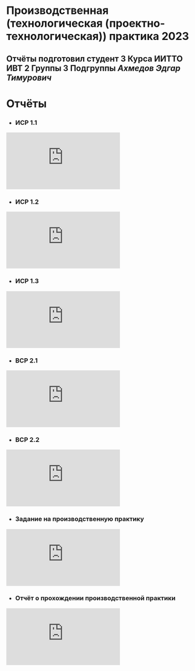 # 	Производственная (технологическая (проектно-технологическая)) практика 2023 
## Отчёты подготовил студент 3 Курса ИИТТО ИВТ 2 Группы 3 Подгруппы _**Ахмедов Эдгар Тимурович**_

# **Отчёты**
* ### **ИСР 1.1** 
![ИСР 1.1.](https://decodeit.ru/image.php?type=qr&value=https%3A%2F%2Fgithub.com%2FSwagStar228%2Fpractica_2023_1sem%2Fblob%2Fmain%2F%25D0%2590%25D1%2585%25D0%25BC%25D0%25B5%25D0%25B4%25D0%25BE%25D0%25B2_%25D0%25AD.%25D0%25A2.__%25D0%2598%25D0%2592%25D0%25A23__2%25D0%25B3%25D1%2580_3%25D0%25BF%25D0%25BE%25D0%25B4%25D0%25B3%25D1%2580_-_%25D0%2597%25D0%25B0%25D0%25B4%25D0%25B0%25D0%25BD%25D0%25B8%25D0%25B5_1.1._%25D0%2598%25D0%25A1%25D0%25A0.pdf)
* ### **ИСР 1.2**   
![ИСР 1.2.](https://decodeit.ru/image.php?type=qr&value=https%3A%2F%2Fgithub.com%2FSwagStar228%2Fpractica_2023_1sem%2Fblob%2Fmain%2F%25D0%2590%25D1%2585%25D0%25BC%25D0%25B5%25D0%25B4%25D0%25BE%25D0%25B2_%25D0%25AD.%25D0%25A2.__%25D0%2598%25D0%2592%25D0%25A23__2%25D0%25B3%25D1%2580_3%25D0%25BF%25D0%25BE%25D0%25B4%25D0%25B3%25D1%2580_-_%25D0%2597%25D0%25B0%25D0%25B4%25D0%25B0%25D0%25BD%25D0%25B8%25D0%25B5_1.2._%25D0%2598%25D0%25A1%25D0%25A0.pdf)
* ### **ИСР 1.3** 
![ИСР 1.3.](https://decodeit.ru/image.php?type=qr&value=https%3A%2F%2Fgithub.com%2FSwagStar228%2Fpractica_2023_1sem%2Fblob%2Fmain%2F%25D0%2590%25D1%2585%25D0%25BC%25D0%25B5%25D0%25B4%25D0%25BE%25D0%25B2_%25D0%25AD.%25D0%25A2.__%25D0%2598%25D0%2592%25D0%25A23__2%25D0%25B3%25D1%2580_3%25D0%25BF%25D0%25BE%25D0%25B4%25D0%25B3%25D1%2580_-_%25D0%2597%25D0%25B0%25D0%25B4%25D0%25B0%25D0%25BD%25D0%25B8%25D0%25B5_1.3._%25D0%2598%25D0%25A1%25D0%25A0.pdf)
* ### **ВСР 2.1** 
![ВСР 2.1.](https://decodeit.ru/image.php?type=qr&value=https%3A%2F%2Fgithub.com%2FSwagStar228%2Fpractica_2023_1sem%2Fblob%2Fmain%2F%25D0%2590%25D1%2585%25D0%25BC%25D0%25B5%25D0%25B4%25D0%25BE%25D0%25B2_%25D0%25AD.%25D0%25A2._%25D0%2598%25D0%2592%25D0%25A23__2%25D0%25B3%25D1%2580_3%25D0%25BF%25D0%25BE%25D0%25B4%25D0%25B3%25D1%2580_-_%25D0%2597%25D0%25B0%25D0%25B4%25D0%25B0%25D0%25BD%25D0%25B8%25D0%25B5_2.1._%25D0%2592%25D0%25A1%25D0%25A0.pdf)
* ### **ВСР 2.2** 
![ВСР 2.2.](https://decodeit.ru/image.php?type=qr&value=https%3A%2F%2Fgithub.com%2FSwagStar228%2Fpractica_2023_1sem%2Fblob%2Fmain%2F%25D0%2590%25D1%2585%25D0%25BC%25D0%25B5%25D0%25B4%25D0%25BE%25D0%25B2_%25D0%25AD.%25D0%25A2.__%25D0%2598%25D0%2592%25D0%25A23__2%25D0%25B3%25D1%2580_3%25D0%25BF%25D0%25BE%25D0%25B4%25D0%25B3%25D1%2580_-_%25D0%2597%25D0%25B0%25D0%25B4%25D0%25B0%25D0%25BD%25D0%25B8%25D0%25B5_2.2._%25D0%2592%25D0%25A1%25D0%25A0.pdf)

* ### **Задание на производственную практику** 
![Задание на производственную практику](https://decodeit.ru/image.php?type=qr&value=https%3A%2F%2Fgithub.com%2FSwagStar228%2Fpractica_2023_1sem%2Fblob%2Fmain%2F%25D0%25B7%25D0%25B0%25D0%25B4%25D0%25B0%25D0%25BD%25D0%25B8%25D0%25B5_3%25D0%25BA%25D1%2583%25D1%2580%25D1%2581.pdf)
* ### **Отчёт о прохождении производственной практики** 
![Отчёт о прохождении производственной практики](https://decodeit.ru/image.php?type=qr&value=https%3A%2F%2Fgithub.com%2FSwagStar228%2Fpractica_2023_1sem%2Fblob%2Fmain%2F%25D0%25BE%25D1%2582%25D1%2587%25D0%25B5%25D1%2582_3%25D0%25BA%25D1%2583%25D1%2580%25D1%2581.pdf)

